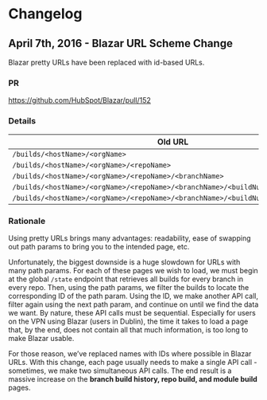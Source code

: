 # Changelog

## April 7th, 2016 - Blazar URL Scheme Change

Blazar pretty URLs have been replaced with id-based URLs.

### PR

https://github.com/HubSpot/Blazar/pull/152

### Details

Old URL | New URL
----- | -----
`/builds/<hostName>/<orgName>` | `/builds/org/<orgName>`
`/builds/<hostName>/<orgName>/<repoName>` | `/builds/repo/<repoName>`
`/builds/<hostName>/<orgName>/<repoName>/<branchName>` | `/builds/branch/<branchId>`
`/builds/<hostName>/<orgName>/<repoName>/<branchName>/<buildNumber>` | `/builds/branch/<branchId>/build/<buildNumber>`
`/builds/<hostName>/<orgName>/<repoName>/<branchName>/<buildNumber>/<moduleName>` |  `/builds/branch/<branchId>/build/<buildNumber>/module/<moduleName>`

### Rationale

Using pretty URLs brings many advantages: readability, ease of swapping out path params to bring you to the intended page, etc.

Unfortunately, the biggest downside is a huge slowdown for URLs with many path params. For each of these pages we wish to load, we must begin at the global `/state` endpoint that retrieves all builds for every branch in every repo. Then, using the path params, we filter the builds to locate the corresponding ID of the path param. Using the ID, we make another API call, filter again using the next path param, and continue on until we find the data we want. By nature, these API calls must be sequential. Especially for users on the VPN using Blazar (users in Dublin), the time it takes to load a page that, by the end, does not contain all that much information, is too long to make Blazar usable.

For those reason, we’ve replaced names with IDs where possible in Blazar URLs. With this change, each page usually needs to make a single API call - sometimes, we make two simultaneous API calls. The end result is a massive increase on the **branch build history, repo build, and module build** pages.
